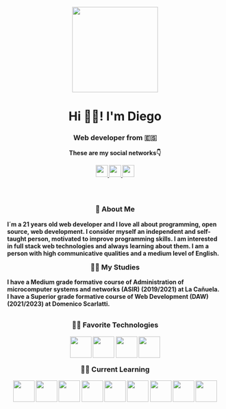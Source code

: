 <p align="center" width="300">
  <img align="center"  width="200" src="https://user-images.githubusercontent.com/99729923/202528843-febdfdf8-ab87-4ecd-a62a-40ff86a348db.png">
  <h1 align="center">Hi 🤙🏼! I'm Diego</h1>
  <h3 align="center"><strong>Web developer<strong> from 🇪🇸 </h3>
</p>
  
<p align="center" width="300">These are my social networks👇</p>
<p align="center" width="300">
<a href="https://www.instagram.com/imcasero.dev/">
  <img width="28" src="https://user-images.githubusercontent.com/99729923/202531050-560a7d15-72a5-4f88-8629-87732f5af40a.png">
</a>
<a href="https://twitter.com/imcasero_dev">
  <img width="28" src="https://user-images.githubusercontent.com/99729923/202531826-64e223df-3096-4411-acf4-467f0fe8bb2b.png">
</a>
<a href="https://www.linkedin.com/in/diego-casero-mart%C3%ADn/">
  <img width="28" src="https://user-images.githubusercontent.com/99729923/202532198-8527d0e6-0f81-4e21-939f-9a3585acf22e.png">
</a>
</p>
</br></br>
<p align="center" width="300" >
  <h3 align="center" width="300" style="margin-top :14px">👋 About Me</h3>
  I´m a 21 years old web developer and I love all about programming, open source, web development. I consider myself an independent and self-taught person, motivated to improve programming skills.
I am interested in full stack web technologies and always learning about them. I am a person with high communicative qualities and a medium level of English.
</br>
  <h3 align="center" width="300" style="margin-top :14px">👨‍🎓 My Studies</h3>
I have a Medium grade formative course of Administration of microcomputer systems and networks (ASIR) (2019/2021) at La Cañuela.</br>
I have a Superior grade formative course of Web Development (DAW) (2021/2023) at Domenico Scarlatti.
</br></br>
  <h3 align="center" justify-content="center" width="500" style="margin-top :14px">👨‍💻 Favorite Technologies</h3>
<p align="center" width="500">
<img width="50" src="https://user-images.githubusercontent.com/99729923/202535204-9c2116b4-1655-4d5c-8bf1-d04df449ff71.svg">
<img width="50" src="https://user-images.githubusercontent.com/99729923/202535844-939e2df8-70d6-4d69-85fa-cc78e424cb8e.svg">
  
<img width="50" src="https://user-images.githubusercontent.com/99729923/202535946-ad1742c0-9430-4f12-8867-27469f7c5347.svg">
<img width="50" src="https://user-images.githubusercontent.com/99729923/203137753-6d0e0dd2-14c6-4598-8ac8-4daa5eef140a.svg">  
</p>
  <h3 align="center" justify-content="center" width="500" style="margin-top :14px">👨‍💻 Current Learning</h3>
<p align="center" width="500">
<img width="50" src="https://user-images.githubusercontent.com/99729923/202535204-9c2116b4-1655-4d5c-8bf1-d04df449ff71.svg">
<img width="50" src="https://user-images.githubusercontent.com/99729923/202535844-939e2df8-70d6-4d69-85fa-cc78e424cb8e.svg">
<img width="50" src="https://user-images.githubusercontent.com/99729923/203139790-86322585-f464-46a5-ae5d-2c32fa3b8523.svg">
<img width="50" src="https://user-images.githubusercontent.com/99729923/203139930-9e1edf8a-928b-4d50-926b-e6becb4183fc.svg">
  
<img width="50" src="https://user-images.githubusercontent.com/99729923/202535946-ad1742c0-9430-4f12-8867-27469f7c5347.svg">
<img width="50" src="https://user-images.githubusercontent.com/99729923/203137593-0409af61-57b5-4a87-a4e1-04258170c5aa.svg">
<img width="50" src="https://user-images.githubusercontent.com/99729923/203137753-6d0e0dd2-14c6-4598-8ac8-4daa5eef140a.svg">  
  
<img width="50" src="https://user-images.githubusercontent.com/99729923/203138275-6f05c84c-4e2c-4fbd-8676-9ee64f201ff5.svg"> 
<img width="50" src="https://user-images.githubusercontent.com/99729923/203139161-8fcddd4f-86fe-44b8-aa58-0049971e4899.svg"> 

</p>
   
</p>
